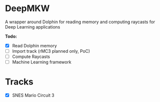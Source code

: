 # DeepMKW
 A wrapper around Dolphin for reading memory and computing raycasts for Deep Learning applications

**Todo:**
 - [x] Read Dolphin memory
 - [ ] Import track (rMC3 planned only, PoC)
 - [ ] Compute Raycasts
 - [ ] Machine Learning framework
 
 # Tracks
 - [x] SNES Mario Circuit 3




